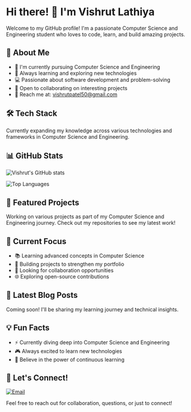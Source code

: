 # Hi there! 👋 I'm Vishrut Lathiya

Welcome to my GitHub profile! I'm a passionate Computer Science and Engineering student who loves to code, learn, and build amazing projects.

## 🚀 About Me

- 🔭 I'm currently pursuing Computer Science and Engineering
- 🌱 Always learning and exploring new technologies
- 💻 Passionate about software development and problem-solving
- 🎯 Open to collaborating on interesting projects
- 📧 Reach me at: [vishrutpatel50@gmail.com](mailto:vishrutpatel50@gmail.com)

## 🛠️ Tech Stack

Currently expanding my knowledge across various technologies and frameworks in Computer Science and Engineering.

## 📊 GitHub Stats

![Vishrut's GitHub stats](https://github-readme-stats.vercel.app/api?username=Vishrut99&show_icons=true&theme=radical)

![Top Languages](https://github-readme-stats.vercel.app/api/top-langs/?username=Vishrut99&layout=compact&theme=radical)

## 🌟 Featured Projects

Working on various projects as part of my Computer Science and Engineering journey. Check out my repositories to see my latest work!

## 🎯 Current Focus

- 📚 Learning advanced concepts in Computer Science
- 🔨 Building projects to strengthen my portfolio
- 🤝 Looking for collaboration opportunities
- 🌐 Exploring open-source contributions

## 📝 Latest Blog Posts

Coming soon! I'll be sharing my learning journey and technical insights.

## 💡 Fun Facts

- ⚡ Currently diving deep into Computer Science and Engineering
- 🎮 Always excited to learn new technologies
- 🌟 Believe in the power of continuous learning

## 🤝 Let's Connect!

[![Email](https://img.shields.io/badge/Email-D14836?style=for-the-badge&logo=gmail&logoColor=white)](mailto:vishrutpatel50@gmail.com)

Feel free to reach out for collaboration, questions, or just to connect!

##
